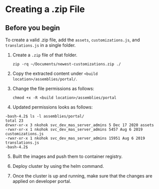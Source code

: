 ﻿# Creating a .zip File

<head>
  <meta name="guidename" content="API Management"/>
  <meta name="context" content="GUID-cb58782b-6f41-4d8d-9a42-b6c4a53f7e5a"/>
</head>

## Before you begin

To create a valid .zip file, add the `assets`, `customizations.js`, and `translations.js` in a single folder. 

1. Create a `.zip` file of that folder. 

   `zip -rq ~/Documents/newest-customizations.zip ./`

2. Copy the extracted content under `<build location>/assemblies/portal/`.

3. Change the file permissions as follows:

   `chmod +x -R <build location>/assemblies/portal`

4. Updated permissions looks as follows:

```
-bash-4.2$ ls -l assemblies/portal/
total 23
drwxr-xr-x 3 nkohok svc_dev_mas_server_admins 5 Dec 17 2020 assets
-rwxr-xr-x 1 nkohok svc_dev_mas_server_admins 5457 Aug 6 2019 customizations.js
-rwxr-xr-x 1 nkohok svc_dev_mas_server_admins 15951 Aug 6 2019 translations.js
-bash-4.2$ 
```

5. Built the images and push them to container registry.

6. Deploy cluster by using the helm command.

7. Once the cluster is up and running, make sure that the changes are applied on developer portal.
